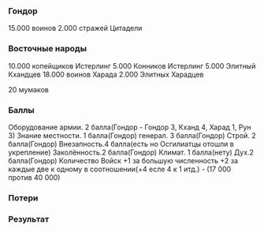 ### Гондор

15.000 воинов
2.000 стражей Цитадели

### Восточные народы

10.000 копейщиков Истерлинг
5.000 Конников Истерлинг
5.000 Элитный Кхандцев
18.000 воинов Харада
2.000 Элитных Харадцев

20 мумаков


### Баллы

Оборудование армии. 2 балла(Гондор - Гондор 3,  Кханд 4, Харад 1, Рун 3)
Знание местности. 1 балла(Гондор)
генерал. 3 балла(Гондор)
Строй. 2 балла(Гондор)
Внезапность.4 балла(есть но Осгилиатцы отошли в укрепление)
Заколённость.2 балла(Гондор)
Климат. 1 балла(нету)
Дух.2 балла(Гондор)
Количество Войск +1 за большую численность +2 за каждые две к одному в соотношении(+4 есле 4 к 1 итд.) - (17 000 против 40 000)


### Потери

### Результат
